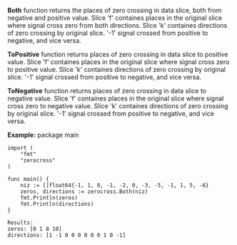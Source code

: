 **Both** function returns the places of zero crossing in data slice, both from negative and positive value.
Slice 'f' containes places in the original slice where signal cross zero from both directions.
Slice 'k' containes directions of zero crossing by original slice. '-1' signal crossed from positive to negative, and vice versa.

**ToPositive** function returns places of zero crossing in data slice to positive value.
Slice 'f' containes places in the original slice where signal cross zero to positive value.
Slice 'k' containes directions of zero crossing by original slice. '-1' signal crossed from positive to negative, and vice versa.

**ToNegative** function returns places of zero crossing in data slice to negative value.
Slice 'f' containes places in the original slice where signal cross zero to negative value.
Slice 'k' containes directions of zero crossing by original slice. '-1' signal crossed from positive to negative, and vice versa.

**Example:**
	package main
	
	import (
		"fmt"
		"zerocross"
	)
	
	func main() {
		niz := []float64{-1, 1, 0, -1, -2, 0, -3, -5, -1, 1, 5, -6}
		zeros, directions := zerocross.Both(niz)
		fmt.Println(zeros)
		fmt.Println(directions)
	}

	Results:
	zeros: [0 1 8 10]
	directions: [1 -1 0 0 0 0 0 0 1 0 -1]
